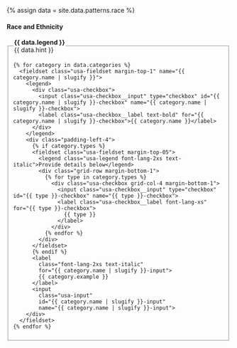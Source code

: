 {% assign data = site.data.patterns.race %}

<h4 class="site-preview-heading">Race and Ethnicity</h4>
<form class="usa-form usa-form--large">
  <fieldset name="race-and-ethnicity" class="usa-fieldset" aria-multiselectable="true">
    <legend class="usa-legend">
      <label>
        <strong>{{ data.legend }}</strong> <br/>
        <span class="text-italic">{{ data.hint }}</span>
      </label>
    </legend>

    {% for category in data.categories %}
      <fieldset class="usa-fieldset margin-top-1" name="{{ category.name | slugify }}">
        <legend>
          <div class="usa-checkbox">
            <input class="usa-checkbox__input" type="checkbox" id="{{ category.name | slugify }}-checkbox" name="{{ category.name | slugify }}-checkbox">
            <label class="usa-checkbox__label text-bold" for="{{ category.name | slugify }}-checkbox">{{ category.name }}</label>
          </div>
        </legend>
        <div class="padding-left-4">
          {% if category.types %}
          <fieldset class="usa-fieldset margin-top-05">
            <legend class="usa-legend font-lang-2xs text-italic">Provide details below</legend>
            <div class="grid-row margin-bottom-1">
              {% for type in category.types %}
                <div class="usa-checkbox grid-col-4 margin-bottom-1">
                  <input class="usa-checkbox__input" type="checkbox" id="{{ type }}-checkbox" name="{{ type }}-checkbox">
                  <label class="usa-checkbox__label font-lang-xs" for="{{ type }}-checkbox">
                    {{ type }}
                  </label>
                </div>
              {% endfor %}
            </div>
          </fieldset>
          {% endif %}
          <label
            class="font-lang-2xs text-italic"
            for="{{ category.name | slugify }}-input">
            {{ category.example }}
          </label>
          <input
            class="usa-input"
            id="{{ category.name | slugify }}-input"
            name="{{ category.name | slugify }}-input">
        </div>
      </fieldset>
    {% endfor %}
  </fieldset>
</form>